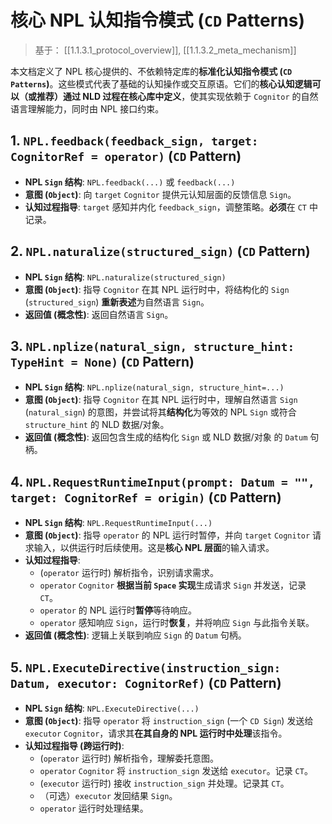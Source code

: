 # 核心 NPL 认知指令模式 (`CD` Patterns)

> 基于： [[1.1.3.1_protocol_overview]], [[1.1.3.2_meta_mechanism]]

本文档定义了 NPL 核心提供的、不依赖特定库的**标准化认知指令模式 (`CD Patterns`)**。这些模式代表了基础的认知操作或交互原语。它们的**核心认知逻辑可以（或推荐）通过 NLD 过程在核心库中定义**，使其实现依赖于 `Cognitor` 的自然语言理解能力，同时由 NPL 接口约束。

## 1. `NPL.feedback(feedback_sign, target: CognitorRef = operator)` (`CD` Pattern)

* **NPL `Sign` 结构**: `NPL.feedback(...)` 或 `feedback(...)`
* **意图 (`Object`)**: 向 `target` `Cognitor` 提供元认知层面的反馈信息 `Sign`。
* **认知过程指导**: `target` 感知并内化 `feedback_sign`，调整策略。**必须**在 `CT` 中记录。

## 2. `NPL.naturalize(structured_sign)` (`CD` Pattern)

* **NPL `Sign` 结构**: `NPL.naturalize(structured_sign)`
* **意图 (`Object`)**: 指导 `Cognitor` 在其 NPL 运行时中，将结构化的 `Sign` (`structured_sign`) **重新表述**为自然语言 `Sign`。
* **返回值 (概念性)**: 返回自然语言 `Sign`。

## 3. `NPL.nplize(natural_sign, structure_hint: TypeHint = None)` (`CD` Pattern)

* **NPL `Sign` 结构**: `NPL.nplize(natural_sign, structure_hint=...)`
* **意图 (`Object`)**: 指导 `Cognitor` 在其 NPL 运行时中，理解自然语言 `Sign` (`natural_sign`) 的意图，并尝试将其**结构化**为等效的 NPL `Sign` 或符合 `structure_hint` 的 NLD 数据/对象。
* **返回值 (概念性)**: 返回包含生成的结构化 `Sign` 或 NLD 数据/对象 的 `Datum` 句柄。

## 4. `NPL.RequestRuntimeInput(prompt: Datum = "", target: CognitorRef = origin)` (`CD` Pattern)

* **NPL `Sign` 结构**: `NPL.RequestRuntimeInput(...)`
* **意图 (`Object`)**: 指导 `operator` 的 NPL 运行时暂停，并向 `target` `Cognitor` 请求输入，以供运行时后续使用。这是**核心 NPL 层面**的输入请求。
* **认知过程指导**:
    * (`operator` 运行时) 解析指令，识别请求需求。
    * `operator` `Cognitor` **根据当前 `Space` 实现**生成请求 `Sign` 并发送，记录 `CT`。
    * `operator` 的 NPL 运行时**暂停**等待响应。
    * `operator` 感知响应 `Sign`，运行时**恢复**，并将响应 `Sign` 与此指令关联。
* **返回值 (概念性)**: 逻辑上关联到响应 `Sign` 的 `Datum` 句柄。

## 5. `NPL.ExecuteDirective(instruction_sign: Datum, executor: CognitorRef)` (`CD` Pattern)

* **NPL `Sign` 结构**: `NPL.ExecuteDirective(...)`
* **意图 (`Object`)**: 指导 `operator` 将 `instruction_sign` (一个 `CD Sign`) 发送给 `executor` `Cognitor`，请求其**在其自身的 NPL 运行时中处理**该指令。
* **认知过程指导 (跨运行时)**:
    * (`operator` 运行时) 解析指令，理解委托意图。
    * `operator` `Cognitor` 将 `instruction_sign` 发送给 `executor`。记录 `CT`。
    * (`executor` 运行时) 接收 `instruction_sign` 并处理。记录其 `CT`。
    * （可选）`executor` 发回结果 `Sign`。
    * `operator` 运行时处理结果。